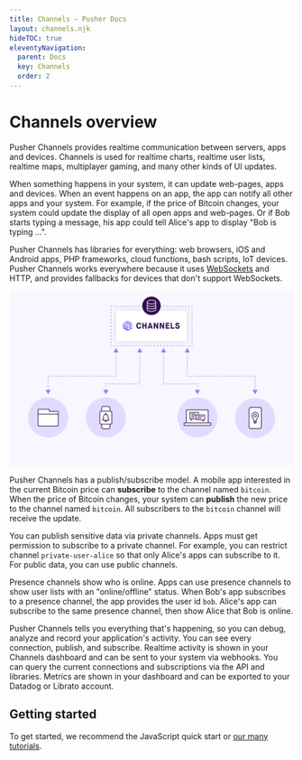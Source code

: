 ```yaml
---
title: Channels — Pusher Docs
layout: channels.njk
hideTOC: true
eleventyNavigation:
  parent: Docs
  key: Channels
  order: 2
---
```


# Channels overview

Pusher Channels provides realtime communication between servers, apps and devices. Channels is used for realtime charts, realtime user lists, realtime maps, multiplayer gaming, and many other kinds of UI updates.

When something happens in your system, it can update web-pages, apps and devices. When an event happens on an app, the app can notify all other apps and your system. For example, if the price of Bitcoin changes, your system could update the display of all open apps and web-pages. Or if Bob starts typing a message, his app could tell Alice's app to display "Bob is typing ...".

Pusher Channels has libraries for everything: web browsers, iOS and Android apps, PHP frameworks, cloud functions, bash scripts, IoT devices. Pusher Channels works everywhere because it uses [WebSockets](https://pusher.com/websockets) and HTTP, and provides fallbacks for devices that don't support WebSockets.

![A diagram showing devices sharing data in realtime with Pusher Channels](./img/hero_howitworks.png)

Pusher Channels has a publish/subscribe model. A mobile app interested in the current Bitcoin price can **subscribe** to the channel named `bitcoin`. When the price of Bitcoin changes, your system can **publish** the new price to the channel named `bitcoin`. All subscribers to the `bitcoin` channel will receive the update.

You can publish sensitive data via private channels. Apps must get permission to subscribe to a private channel. For example, you can restrict channel `private-user-alice` so that only Alice's apps can subscribe to it. For public data, you can use public channels.

Presence channels show who is online. Apps can use presence channels to show user lists with an "online/offline" status. When Bob's app subscribes to a presence channel, the app provides the user id `bob`. Alice's app can subscribe to the same presence channel, then show Alice that Bob is online.

Pusher Channels tells you everything that's happening, so you can debug, analyze and record your application's activity. You can see every connection, publish, and subscribe. Realtime activity is shown in your Channels dashboard and can be sent to your system via webhooks. You can query the current connections and subscriptions via the API and libraries. Metrics are shown in your dashboard and can be exported to your Datadog or Librato account.

## Getting started

To get started, we recommend the JavaScript quick start or [our many tutorials](https://pusher.com/tutorials).

